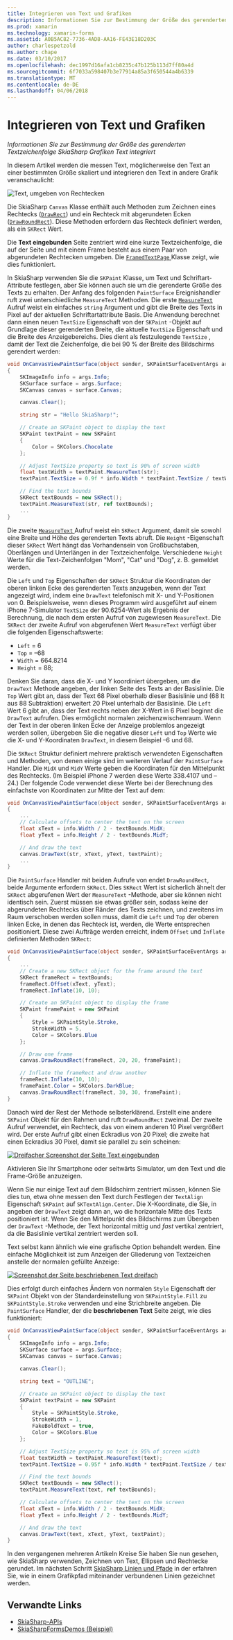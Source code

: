 ```yaml
---
title: Integrieren von Text und Grafiken
description: Informationen Sie zur Bestimmung der Größe des gerenderten Textzeichenfolge SkiaSharp Grafiken Text integriert
ms.prod: xamarin
ms.technology: xamarin-forms
ms.assetid: A0B5AC82-7736-4AD8-AA16-FE43E18D203C
author: charlespetzold
ms.author: chape
ms.date: 03/10/2017
ms.openlocfilehash: dec1997d16afa1cb8235c47b125b113d7ff80a4d
ms.sourcegitcommit: 6f7033a598407b3e77914a85a3f650544a4b6339
ms.translationtype: MT
ms.contentlocale: de-DE
ms.lasthandoff: 04/06/2018
---
```

# <a name="integrating-text-and-graphics"></a>Integrieren von Text und Grafiken

_Informationen Sie zur Bestimmung der Größe des gerenderten Textzeichenfolge SkiaSharp Grafiken Text integriert_

In diesem Artikel werden die messen Text, möglicherweise den Text an einer bestimmten Größe skaliert und integrieren den Text in andere Grafik veranschaulicht:

![](text-images/textandgraphicsexample.png "Text, umgeben von Rechtecken")

Die SkiaSharp `Canvas` Klasse enthält auch Methoden zum Zeichnen eines Rechtecks ([`DrawRect`](https://developer.xamarin.com/api/member/SkiaSharp.SKCanvas.DrawRect/p/SkiaSharp.SKRect/SkiaSharp.SKPaint/)) und ein Rechteck mit abgerundeten Ecken ([`DrawRoundRect`](https://developer.xamarin.com/api/member/SkiaSharp.SKCanvas.DrawRoundRect/p/SkiaSharp.SKRect/System.Single/System.Single/SkiaSharp.SKPaint/)). Diese Methoden erfordern das Rechteck definiert werden, als ein `SKRect` Wert.

Die **Text eingebunden** Seite zentriert wird eine kurze Textzeichenfolge, die auf der Seite und mit einem Frame besteht aus einem Paar von abgerundeten Rechtecken umgeben. Die [ `FramedTextPage` ](https://github.com/xamarin/xamarin-forms-samples/blob/master/SkiaSharpForms/Demos/Demos/SkiaSharpFormsDemos/Basics/FramedTextPage.cs) Klasse zeigt, wie dies funktioniert.

In SkiaSharp verwenden Sie die `SKPaint` Klasse, um Text und Schriftart-Attribute festlegen, aber Sie können auch sie um die gerenderte Größe des Texts zu erhalten. Der Anfang des folgenden `PaintSurface` Ereignishandler ruft zwei unterschiedliche `MeasureText` Methoden. Die erste [ `MeasureText` ](https://developer.xamarin.com/api/member/SkiaSharp.SKPaint.MeasureText/p/System.String/) Aufruf weist ein einfaches `string` Argument und gibt die Breite des Texts in Pixel auf der aktuellen Schriftartattribute Basis. Die Anwendung berechnet dann einen neuen `TextSize` Eigenschaft von der `SKPaint` -Objekt auf Grundlage dieser gerenderten Breite, die aktuelle `TextSize` Eigenschaft und die Breite des Anzeigebereichs. Dies dient als festzulegende `TextSize` , damit der Text die Zeichenfolge, die bei 90 % der Breite des Bildschirms gerendert werden:

```csharp
void OnCanvasViewPaintSurface(object sender, SKPaintSurfaceEventArgs args)
{
    SKImageInfo info = args.Info;
    SKSurface surface = args.Surface;
    SKCanvas canvas = surface.Canvas;

    canvas.Clear();

    string str = "Hello SkiaSharp!";

    // Create an SKPaint object to display the text
    SKPaint textPaint = new SKPaint
    {
        Color = SKColors.Chocolate
    };

    // Adjust TextSize property so text is 90% of screen width
    float textWidth = textPaint.MeasureText(str);
    textPaint.TextSize = 0.9f * info.Width * textPaint.TextSize / textWidth;

    // Find the text bounds
    SKRect textBounds = new SKRect();
    textPaint.MeasureText(str, ref textBounds);
    ...
}
```

Die zweite [ `MeasureText` ](https://developer.xamarin.com/api/member/SkiaSharp.SKPaint.MeasureText/p/System.String/SkiaSharp.SKRect@/) Aufruf weist ein `SKRect` Argument, damit sie sowohl eine Breite und Höhe des gerenderten Texts abruft. Die `Height` -Eigenschaft dieser `SKRect` Wert hängt das Vorhandensein von Großbuchstaben, Oberlängen und Unterlängen in der Textzeichenfolge. Verschiedene `Height` Werte für die Text-Zeichenfolgen "Mom", "Cat" und "Dog", z. B. gemeldet werden.

Die `Left` und `Top` Eigenschaften der `SKRect` Struktur die Koordinaten der oberen linken Ecke des gerenderten Texts anzugeben, wenn der Text angezeigt wird, indem eine `DrawText` telefonisch mit X- und Y-Positionen von 0. Beispielsweise, wenn dieses Programm wird ausgeführt auf einem iPhone 7-Simulator `TextSize` der 90.6254-Wert als Ergebnis der Berechnung, die nach dem ersten Aufruf von zugewiesen `MeasureText`. Die `SKRect` der zweite Aufruf von abgerufenen Wert `MeasureText` verfügt über die folgenden Eigenschaftswerte:

- `Left` = 6
- `Top` = &ndash;68
- `Width` = 664.8214
- `Height` = 88;

Denken Sie daran, dass die X- und Y koordiniert übergeben, um die `DrawText` Methode angeben, der linken Seite des Texts an der Basislinie. Die `Top` Wert gibt an, dass der Text 68 Pixel oberhalb dieser Basislinie und (68 It aus 88 Subtraktion) erweitert 20 Pixel unterhalb der Basislinie. Die `Left` Wert 6 gibt an, dass der Text rechts neben der X-Wert in 6 Pixel beginnt die `DrawText` aufrufen. Dies ermöglicht normalen zeichenzwischenraum. Wenn der Text in der oberen linken Ecke der Anzeige problemlos angezeigt werden sollen, übergeben Sie die negative dieser `Left` und `Top` Werte wie die X- und Y-Koordinaten `DrawText`, in diesem Beispiel &ndash;6 und 68.

Die `SKRect` Struktur definiert mehrere praktisch verwendeten Eigenschaften und Methoden, von denen einige sind im weiteren Verlauf der `PaintSurface` Handler. Die `MidX` und `MidY` Werte geben die Koordinaten für den Mittelpunkt des Rechtecks. (Im Beispiel iPhone 7 werden diese Werte 338.4107 und &ndash;24.) Der folgende Code verwendet diese Werte bei der Berechnung des einfachste von Koordinaten zur Mitte der Text auf dem:

```csharp
void OnCanvasViewPaintSurface(object sender, SKPaintSurfaceEventArgs args)
{
    ...
    // Calculate offsets to center the text on the screen
    float xText = info.Width / 2 - textBounds.MidX;
    float yText = info.Height / 2 - textBounds.MidY;

    // And draw the text
    canvas.DrawText(str, xText, yText, textPaint);
    ...
}
```

Die `PaintSurface` Handler mit beiden Aufrufe von endet `DrawRoundRect`, beide Argumente erfordern `SKRect`. Dies `SKRect` Wert ist sicherlich ähnelt der `SKRect` abgerufenen Wert der `MeasureText` -Methode, aber sie können nicht identisch sein. Zuerst müssen sie etwas größer sein, sodass keine der abgerundeten Rechtecks über Ränder des Texts zeichnen, und zweitens im Raum verschoben werden sollen muss, damit die `Left` und `Top` der oberen linken Ecke, in denen das Rechteck ist, werden, die Werte entsprechen positioniert. Diese zwei Aufträge werden erreicht, indem `Offset` und `Inflate` definierten Methoden `SKRect`:

```csharp
void OnCanvasViewPaintSurface(object sender, SKPaintSurfaceEventArgs args)
{
    ...
    // Create a new SKRect object for the frame around the text
    SKRect frameRect = textBounds;
    frameRect.Offset(xText, yText);
    frameRect.Inflate(10, 10);

    // Create an SKPaint object to display the frame
    SKPaint framePaint = new SKPaint
    {
        Style = SKPaintStyle.Stroke,
        StrokeWidth = 5,
        Color = SKColors.Blue
    };

    // Draw one frame
    canvas.DrawRoundRect(frameRect, 20, 20, framePaint);

    // Inflate the frameRect and draw another
    frameRect.Inflate(10, 10);
    framePaint.Color = SKColors.DarkBlue;
    canvas.DrawRoundRect(frameRect, 30, 30, framePaint);
}
```

Danach wird der Rest der Methode selbsterklärend. Erstellt eine andere `SKPaint` Objekt für den Rahmen und ruft `DrawRoundRect` zweimal. Der zweite Aufruf verwendet, ein Rechteck, das von einem anderen 10 Pixel vergrößert wird. Der erste Aufruf gibt einen Eckradius von 20 Pixel; die zweite hat einen Eckradius 30 Pixel, damit sie parallel zu sein scheinen:

 [![](text-images/framedtext-small.png "Dreifacher Screenshot der Seite Text eingebunden")](text-images/framedtext-large.png#lightbox "dreifacher Screenshot der Seite Text eingebunden")

Aktivieren Sie Ihr Smartphone oder seitwärts Simulator, um den Text und die Frame-Größe anzuzeigen.

Wenn Sie nur einige Text auf dem Bildschirm zentriert müssen, können Sie dies tun, etwa ohne messen den Text durch Festlegen der `TextAlign` Eigenschaft `SKPaint` auf `SKTextAlign.Center`. Die X-Koordinate, die Sie, in angeben der `DrawText` zeigt dann an, wo die horizontale Mitte des Texts positioniert ist. Wenn Sie den Mittelpunkt des Bildschirms zum Übergeben der `DrawText` -Methode, der Text horizontal mittig und *fast* vertikal zentriert, da die Basislinie vertikal zentriert werden soll.

Text selbst kann ähnlich wie eine grafische Option behandelt werden. Eine einfache Möglichkeit ist zum Anzeigen der Gliederung von Textzeichen anstelle der normalen gefüllte Anzeige:

[![](text-images/outlinedtext-small.png "Screenshot der Seite beschriebenen Text dreifach")](text-images/outlinedtext-large.png#lightbox "dreifach Screenshot der Seite beschriebenen Text")

Dies erfolgt durch einfaches Ändern von normalen `Style` Eigenschaft der `SKPaint` Objekt von der Standardeinstellung von `SKPaintStyle.Fill` zu `SKPaintStyle.Stroke` verwenden und eine Strichbreite angeben. Die `PaintSurface` Handler, der die **beschriebenen Text** Seite zeigt, wie dies funktioniert:

```csharp
void OnCanvasViewPaintSurface(object sender, SKPaintSurfaceEventArgs args)
{
    SKImageInfo info = args.Info;
    SKSurface surface = args.Surface;
    SKCanvas canvas = surface.Canvas;

    canvas.Clear();

    string text = "OUTLINE";

    // Create an SKPaint object to display the text
    SKPaint textPaint = new SKPaint
    {
        Style = SKPaintStyle.Stroke,
        StrokeWidth = 1,
        FakeBoldText = true,
        Color = SKColors.Blue
    };

    // Adjust TextSize property so text is 95% of screen width
    float textWidth = textPaint.MeasureText(text);
    textPaint.TextSize = 0.95f * info.Width * textPaint.TextSize / textWidth;

    // Find the text bounds
    SKRect textBounds = new SKRect();
    textPaint.MeasureText(text, ref textBounds);

    // Calculate offsets to center the text on the screen
    float xText = info.Width / 2 - textBounds.MidX;
    float yText = info.Height / 2 - textBounds.MidY;

    // And draw the text
    canvas.DrawText(text, xText, yText, textPaint);
}
```

 In den vergangenen mehreren Artikeln Kreise Sie haben Sie nun gesehen, wie SkiaSharp verwenden, Zeichnen von Text, Ellipsen und Rechtecke gerundet. Im nächsten Schritt [SkiaSharp Linien und Pfade](~/xamarin-forms/user-interface/graphics/skiasharp/paths/paths.md) in der erfahren Sie, wie in einem Grafikpfad miteinander verbundenen Linien gezeichnet werden.


## <a name="related-links"></a>Verwandte Links

- [SkiaSharp-APIs](https://developer.xamarin.com/api/root/SkiaSharp/)
- [SkiaSharpFormsDemos (Beispiel)](https://developer.xamarin.com/samples/xamarin-forms/SkiaSharpForms/Demos/)
